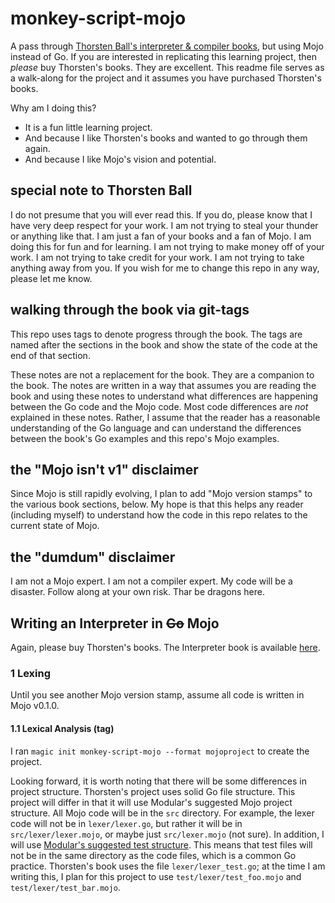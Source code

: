 # monkey-script-mojo

A pass through [Thorsten Ball's interpreter & compiler books](https://thorstenball.com/books/),
but using Mojo instead of Go. If you are interested in replicating this learning project,
then *please* buy Thorsten's books. They are excellent. This readme file serves as a walk-along
for the project and it assumes you have purchased Thorsten's books.

Why am I doing this?
- It is a fun little learning project.
- And because I like Thorsten's books and wanted to go through them again.
- And because I like Mojo's vision and potential.

## special note to Thorsten Ball

I do not presume that you will ever read this. If you do, please know that I have very deep respect
for your work. I am not trying to steal your thunder or anything like that. I am just a fan of your
books and a fan of Mojo. I am doing this for fun and for learning. I am not trying to make money
off of your work. I am not trying to take credit for your work. I am not trying to take anything
away from you. If you wish for me to change this repo in any way, please let me know.

## walking through the book via git-tags

This repo uses tags to denote progress through the book. The tags are named after the sections
in the book and show the state of the code at the end of that section.

These notes are not a replacement for the book. They are a companion to the book.
The notes are written in a way that assumes you are reading the book and using these notes
to understand what differences are happening between the Go code and the Mojo code.
Most code differences are *not* explained in these notes. Rather, I assume that the reader
has a reasonable understanding of the Go language and can understand the differences
between the book's Go examples and this repo's Mojo examples.

## the "Mojo isn't v1" disclaimer

Since Mojo is still rapidly evolving, I plan to add "Mojo version stamps"
to the various book sections, below. My hope is that this helps any reader (including myself)
to understand how the code in this repo relates to the current state of Mojo.

## the "dumdum" disclaimer

I am not a Mojo expert. I am not a compiler expert.  My code will be a disaster.
Follow along at your own risk. Thar be dragons here.

## Writing an Interpreter in ~~Go~~ Mojo

Again, please buy Thorsten's books.
The Interpreter book is available [here](https://interpreterbook.com/).

### 1 Lexing

Until you see another Mojo version stamp, assume all code is written in Mojo v0.1.0.

#### 1.1 Lexical Analysis (tag)

I ran `magic init monkey-script-mojo --format mojoproject` to create the project.

Looking forward, it is worth noting that there will be some differences in project structure.
Thorsten's project uses solid Go file structure. This project will differ in that
it will use Modular's suggested Mojo project structure. All Mojo code will be in the `src`
directory. For example, the lexer code will not be in `lexer/lexer.go`, but rather
it will be in `src/lexer/lexer.mojo`, or maybe just `src/lexer.mojo` (not sure).
In addition, I will use
[Modular's suggested test structure](https://docs.modular.com/mojo/tools/testing/).
This means that test files will not be in the same directory as the code files,
which is a common Go practice. Thorsten's book uses the file `lexer/lexer_test.go`;
at the time I am writing this, I plan for this project to use
`test/lexer/test_foo.mojo` and `test/lexer/test_bar.mojo`.
